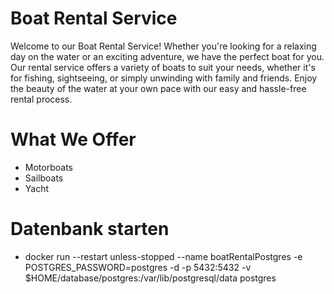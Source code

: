 # Boat Rental Service

Welcome to our Boat Rental Service! Whether you're looking for a relaxing day on the water or an exciting adventure,
we have the perfect boat for you. Our rental service offers a variety of boats to suit your needs, whether it's for
fishing, sightseeing, or simply unwinding with family and friends. Enjoy the beauty of the water at your own pace with
our easy and hassle-free rental process.

# What We Offer
* Motorboats
* Sailboats
* Yacht

# Datenbank starten
*  docker run --restart unless-stopped --name boatRentalPostgres -e POSTGRES_PASSWORD=postgres -d -p 5432:5432 -v $HOME/database/postgres:/var/lib/postgresql/data postgres

